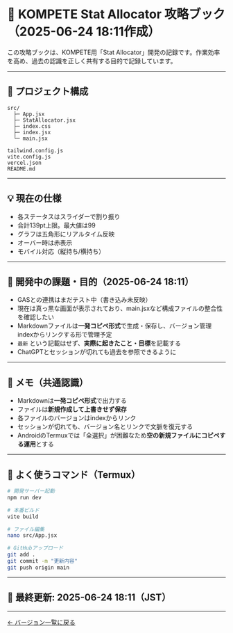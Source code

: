 # 🧠 KOMPETE Stat Allocator 攻略ブック（2025-06-24 18:11作成）

この攻略ブックは、KOMPETE用「Stat Allocator」開発の記録です。作業効率を高め、過去の認識を正しく共有する目的で記録しています。

---

## 📁 プロジェクト構成

```
src/
  ├─ App.jsx
  ├─ StatAllocator.jsx
  ├─ index.css
  ├─ index.jsx
  └─ main.jsx

tailwind.config.js
vite.config.js
vercel.json
README.md
```

---

## 💡 現在の仕様

- 各ステータスはスライダーで割り振り
- 合計139pt上限。最大値は99
- グラフは五角形にリアルタイム反映
- オーバー時は赤表示
- モバイル対応（縦持ち/横持ち）

---

## 🧪 開発中の課題・目的（2025-06-24 18:11）

- GASとの連携はまだテスト中（書き込み未反映）
- 現在は真っ黒な画面が表示されており、main.jsxなど構成ファイルの整合性を確認したい
- Markdownファイルは**一発コピペ形式**で生成・保存し、バージョン管理indexからリンクする形で管理予定
- `最新` という記載はせず、**実際に起きたこと・目標**を記載する
- ChatGPTとセッションが切れても過去を参照できるように

---

## 🔖 メモ（共通認識）

- Markdownは**一発コピペ形式**で出力する
- ファイルは**新規作成して上書きせず保存**
- 各ファイルのバージョンはindexからリンク
- セッションが切れても、バージョン名とリンクで文脈を復元する
- AndroidのTermuxでは「全選択」が困難なため**空の新規ファイルにコピペする運用**とする

---

## 💬 よく使うコマンド（Termux）

```bash
# 開発サーバー起動
npm run dev

# 本番ビルド
vite build

# ファイル編集
nano src/App.jsx

# GitHubアップロード
git add .
git commit -m "更新内容"
git push origin main
```

---

## 📅 最終更新: 2025-06-24 18:11（JST）

---

[← バージョン一覧に戻る](https://github.com/SarabachiQ/kompete-stat-allocator/blob/main/KOMPETE_GUIDE_index.md)
